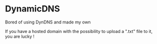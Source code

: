 # DynamicDNS
Bored of using DynDNS and made my own

If you have a hosted domain with the possibility to upload a ".txt" file to it, you are lucky !
